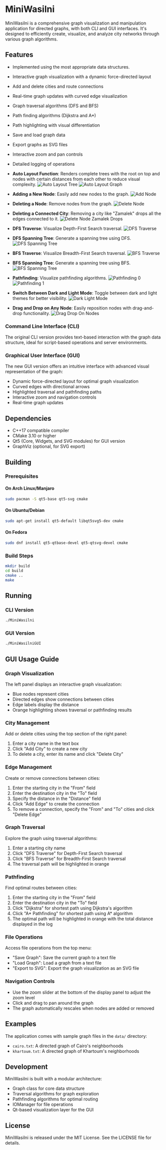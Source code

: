 # MiniWasilni

MiniWasilni is a comprehensive graph visualization and manipulation application for directed graphs, with both CLI and GUI interfaces. It's designed to efficiently create, visualize, and analyze city networks through various graph algorithms.

## Features

- Implemented using the most appropriate data structures.
- Interactive graph visualization with a dynamic force-directed layout
- Add and delete cities and route connections
- Real-time graph updates with curved edge visualization
- Graph traversal algorithms (DFS and BFS)
- Path finding algorithms (Dijkstra and A*)
- Path highlighting with visual differentiation
- Save and load graph data
- Export graphs as SVG files
- Interactive zoom and pan controls
- Detailed logging of operations

- **Auto Layout Function**: Renders complete trees with the root on top and nodes with certain distances from each other to reduce visual complexity.
  ![Auto Layout Tree](images/AutoLayoutTree.png)
  ![Auto Layout Graph](images/AutoLayoutGraph.png)

- **Adding a New Node**: Easily add new nodes to the graph.
  ![Add Node](images/AddNode.png)

- **Deleting a Node**: Remove nodes from the graph.
  ![Delete Node](images/DeleteNode.png)

- **Deleting a Connected City**: Removing a city like "Zamalek" drops all the edges connected to it.
  ![Delete Node Zamalek Drops](images/DeleteNodeZamalekDrops.png)

- **DFS Traverse**: Visualize Depth-First Search traversal.
  ![DFS Traverse](images/DFSTraverse.png)

- **DFS Spanning Tree**: Generate a spanning tree using DFS.
  ![DFS Spanning Tree](images/DFSSpanningTree.png)

- **BFS Traverse**: Visualize Breadth-First Search traversal.
  ![BFS Traverse](images/BFSTraverse.png)

- **BFS Spanning Tree**: Generate a spanning tree using BFS.
  ![BFS Spanning Tree](images/BFSSpanningTree.png)

- **Pathfinding**: Visualize pathfinding algorithms.
  ![Pathfinding 0](images/PathFinding0.png)
  ![Pathfinding 1](images/PathFinding1.png)

- **Switch Between Dark and Light Mode**: Toggle between dark and light themes for better visibility.
  ![Dark Light Mode](images/DarkLightMode.png)

- **Drag and Drop on Any Node**: Easily reposition nodes with drag-and-drop functionality.
  ![Drag Drop On Nodes](images/DragDropOnNodes.png)


### Command Line Interface (CLI)

The original CLI version provides text-based interaction with the graph data structure, ideal for script-based operations and server environments.

### Graphical User Interface (GUI)

The new GUI version offers an intuitive interface with advanced visual representation of the graph:
- Dynamic force-directed layout for optimal graph visualization
- Curved edges with directional arrows
- Highlighted traversal and pathfinding paths
- Interactive zoom and navigation controls
- Real-time graph updates

## Dependencies

- C++17 compatible compiler
- CMake 3.10 or higher
- Qt5 (Core, Widgets, and SVG modules) for GUI version
- GraphViz (optional, for SVG export)

## Building

### Prerequisites

#### On Arch Linux/Manjaro
```bash
sudo pacman -S qt5-base qt5-svg cmake
```

#### On Ubuntu/Debian
```bash
sudo apt-get install qt5-default libqt5svg5-dev cmake
```

#### On Fedora
```bash
sudo dnf install qt5-qtbase-devel qt5-qtsvg-devel cmake
```

### Build Steps

```bash
mkdir build
cd build
cmake ..
make
```

## Running

### CLI Version
```bash
./MiniWasilni
```

### GUI Version
```bash
./MiniWasilniGUI
```

## GUI Usage Guide

### Graph Visualization

The left panel displays an interactive graph visualization:
- Blue nodes represent cities
- Directed edges show connections between cities
- Edge labels display the distance
- Orange highlighting shows traversal or pathfinding results

### City Management

Add or delete cities using the top section of the right panel:
1. Enter a city name in the text box
2. Click "Add City" to create a new city
3. To delete a city, enter its name and click "Delete City"

### Edge Management

Create or remove connections between cities:
1. Enter the starting city in the "From" field
2. Enter the destination city in the "To" field
3. Specify the distance in the "Distance" field
4. Click "Add Edge" to create the connection
5. To remove a connection, specify the "From" and "To" cities and click "Delete Edge"

### Graph Traversal

Explore the graph using traversal algorithms:
1. Enter a starting city name
2. Click "DFS Traverse" for Depth-First Search traversal
3. Click "BFS Traverse" for Breadth-First Search traversal
4. The traversal path will be highlighted in orange

### Pathfinding

Find optimal routes between cities:
1. Enter the starting city in the "From" field
2. Enter the destination city in the "To" field
3. Click "Dijkstra" for shortest path using Dijkstra's algorithm
4. Click "A* Pathfinding" for shortest path using A* algorithm
5. The optimal path will be highlighted in orange with the total distance displayed in the log

### File Operations

Access file operations from the top menu:
- "Save Graph": Save the current graph to a text file
- "Load Graph": Load a graph from a text file
- "Export to SVG": Export the graph visualization as an SVG file

### Navigation Controls

- Use the zoom slider at the bottom of the display panel to adjust the zoom level
- Click and drag to pan around the graph
- The graph automatically rescales when nodes are added or removed

## Examples

The application comes with sample graph files in the `data/` directory:
- `cairo.txt`: A directed graph of Cairo's neighborhoods
- `khartoum.txt`: A directed graph of Khartoum's neighborhoods

## Development

MiniWasilni is built with a modular architecture:
- Graph class for core data structure
- Traversal algorithms for graph exploration
- Pathfinding algorithms for optimal routing
- IOManager for file operations
- Qt-based visualization layer for the GUI

## License

MiniWasilni is released under the MIT License. See the LICENSE file for details.